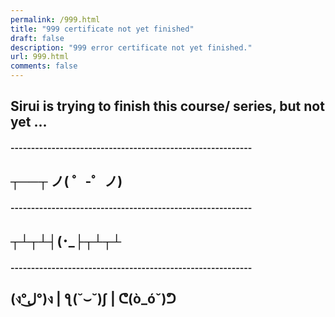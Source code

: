 ```yaml
---
permalink: /999.html
title: "999 certificate not yet finished"
draft: false
description: "999 error certificate not yet finished."
url: 999.html
comments: false
---
```


## Sirui is trying to finish this course/ series, but not yet ...

#### -----------------------------------------------------------
## ┬──┬ ノ( ゜-゜ノ)
#### -----------------------------------------------------------

## ┬┴┬┴┤(･_├┬┴┬┴
#### -----------------------------------------------------------

## (ง°ل͜°)ง     |      ƪ(˘⌣˘)ʃ      |    ᕦ(ò_óˇ)ᕤ   
